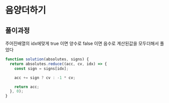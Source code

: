 # 음양더하기

## 풀이과정

주어진배열의 idx에맞게 true 이면 양수로 false 이면 음수로 계산된값을 모두더해서 풀었다

```javascript
function solution(absolutes, signs) {
  return absolutes.reduce((acc, cv, idx) => {
    const sign = signs[idx];

    acc += sign ? cv : -1 * cv;

    return acc;
  }, 0);
}
```
